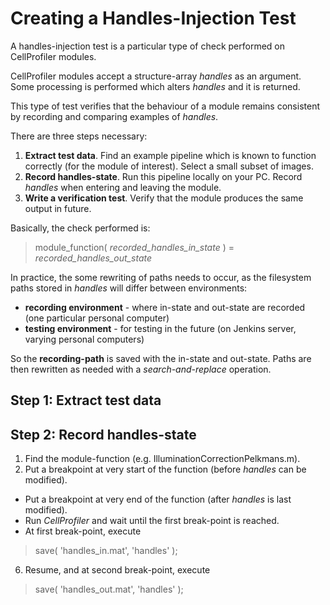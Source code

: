 # Creating a Handles-Injection Test

A handles-injection test is a particular type of check performed on CellProfiler modules. 

CellProfiler modules accept a structure-array *handles* as an argument. Some processing is performed which alters *handles* and it is returned.
 
This type of test verifies that the behaviour of a module remains consistent by recording and comparing examples of *handles*.

There are three steps necessary:

1. **Extract test data**. Find an example pipeline which is known to function correctly (for the module of interest). Select a small subset of images.
2. **Record handles-state**. Run this pipeline locally on your PC. Record *handles* when entering and leaving the module.
3. **Write a verification test**. Verify that the module produces the same output in future.

Basically, the check performed is:

> module\_function( *recorded\_handles\_in\_state* ) = *recorded\_handles\_out\_state*

In practice, the some rewriting of paths needs to occur, as the filesystem paths stored in *handles* will differ between environments:

* **recording environment** - where in-state and out-state are recorded (one particular personal computer)
* **testing environment** - for testing in the future (on Jenkins server, varying personal computers) 

So the **recording-path** is saved with the in-state and out-state. Paths are then rewritten as needed with a *search-and-replace* operation.

## Step 1: Extract test data 


## Step 2: Record handles-state

1. Find the module-function (e.g. IlluminationCorrectionPelkmans.m).
2. Put a breakpoint at very start of the function (before *handles* can be modified).
* Put a breakpoint at very end of the function (after *handles* is last modified).
* Run *CellProfiler* and wait until the first break-point is reached.
* At first break-point, execute
> save( 'handles_in.mat', 'handles' );

6. Resume, and at second break-point, execute
> save( 'handles_out.mat', 'handles' );
